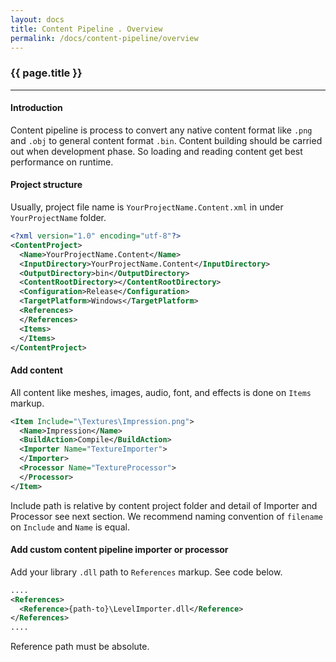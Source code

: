 ```yaml
---
layout: docs
title: Content Pipeline . Overview
permalink: /docs/content-pipeline/overview
---
```


### {{ page.title }}

***

#### Introduction

Content pipeline is process to convert any native content format like <code>.png</code> and <code>.obj</code> to general content format <code>.bin</code>. Content building should be carried out when development phase. So loading and reading content get best performance on runtime.

#### Project structure
Usually, project file name is <code>YourProjectName.Content.xml</code> in under <code>YourProjectName</code> folder.

```xml
<?xml version="1.0" encoding="utf-8"?>
<ContentProject>
  <Name>YourProjectName.Content</Name>
  <InputDirectory>YourProjectName.Content</InputDirectory>
  <OutputDirectory>bin</OutputDirectory>
  <ContentRootDirectory></ContentRootDirectory>
  <Configuration>Release</Configuration>
  <TargetPlatform>Windows</TargetPlatform>
  <References>
  </References>
  <Items>
  </Items>
</ContentProject>
```

#### Add content
All content like meshes, images, audio, font, and effects is done on <code>Items</code> markup.

```xml
<Item Include="\Textures\Impression.png">
  <Name>Impression</Name>
  <BuildAction>Compile</BuildAction>
  <Importer Name="TextureImporter">
  </Importer>
  <Processor Name="TextureProcessor">
  </Processor>
</Item>
```

Include path is relative by content project folder and detail of Importer and Processor see next section. We recommend naming convention of <code>filename</code> on <code>Include</code> and <code>Name</code> is equal.

#### Add custom content pipeline importer or processor
Add your library <code>.dll</code> path to <code>References</code> markup. See code below.

```xml
....
<References>
  <Reference>{path-to}\LevelImporter.dll</Reference>
</References>
....
```

Reference path must be absolute.




